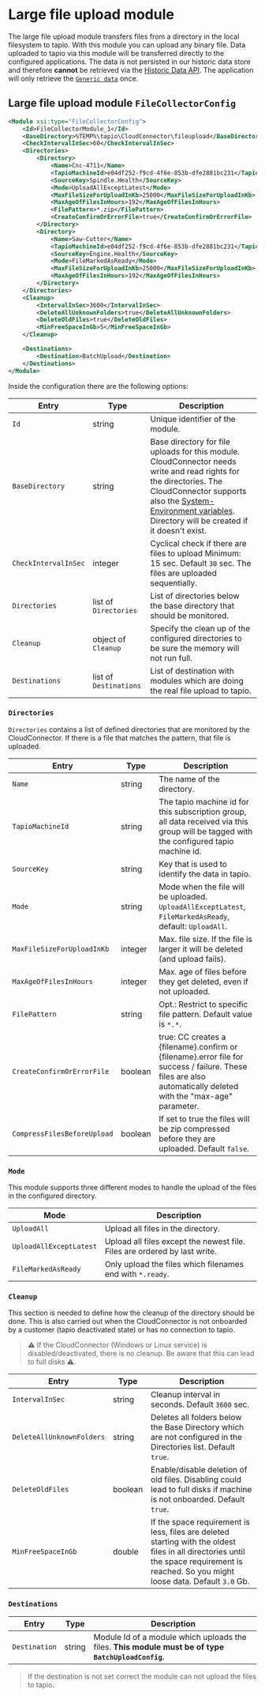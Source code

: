 
# Large file upload module

The large file upload module transfers files from a directory in the local filesystem to tapio. With this module you can upload any binary file. Data uploaded to tapio via this module will be transferred directly to the configured applications. The data is not persisted in our historic data store and therefore **cannot** be retrieved via the [Historic Data API](./../../machine-data/HistoricalData). The application will only retrieve the [`Generic data`](./../../machine-data/TapioDataCategories#generic-data) once.
## Large file upload module `FileCollectorConfig`

```XML
<Module xsi:type="FileCollectorConfig">
    <Id>FileCollectorModule_1</Id>
    <BaseDirectory>%TEMP%\tapio\CloudConnector\fileupload</BaseDirectory> 
    <CheckIntervalInSec>60</CheckIntervalInSec>
    <Directories>
        <Directory>
            <Name>Cnc-4711</Name> 
            <TapioMachineId>e04df252-f9cd-4f6e-853b-dfe2881bc231</TapioMachineId>
            <SourceKey>Spindle.Health</SourceKey>
            <Mode>UploadAllExceptLatest</Mode>
            <MaxFileSizeForUploadInKb>25000</MaxFileSizeForUploadInKb> 
            <MaxAgeOfFilesInHours>192</MaxAgeOfFilesInHours> 
            <FilePattern>*.zip</FilePattern>
            <CreateConfirmOrErrorFile>true</CreateConfirmOrErrorFile>
        </Directory>
        <Directory>
            <Name>Saw-Cutter</Name>
            <TapioMachineId>e04df252-f9cd-4f6e-853b-dfe2881bc231</TapioMachineId>
            <SourceKey>Engine.Health</SourceKey>
            <Mode>FileMarkedAsReady</Mode>
            <MaxFileSizeForUploadInKb>25000</MaxFileSizeForUploadInKb> 
            <MaxAgeOfFilesInHours>192</MaxAgeOfFilesInHours>
        </Directory>
    </Directories>
    <Cleanup>
        <IntervalInSec>3600</IntervalInSec>
        <DeleteAllUnknownFolders>true</DeleteAllUnknownFolders> 
        <DeleteOldFiles>true</DeleteOldFiles> 
        <MinFreeSpaceInGb>5</MinFreeSpaceInGb>  
    </Cleanup>

    <Destinations>
        <Destination>BatchUpload</Destination>
    </Destinations>
</Module>
```

Inside the configuration there are the following options:

| Entry                | Type                   | Description                                                                                                                                                                                                                                                                                                                          |
| -------------------- | ---------------------- | ------------------------------------------------------------------------------------------------------------------------------------------------------------------------------------------------------------------------------------------------------------------------------------------------------------------------------------ |
| `Id`                 | string                 | Unique identifier of the module.                                                                                                                                                                                                                                                                                                     |
| `BaseDirectory`      | string                 | Base directory for file uploads for this module. CloudConnector needs write and read rights for the directories. The CloudConnector supports also the [System-Environment variables](https://docs.microsoft.com/en-us/windows/deployment/usmt/usmt-recognized-environment-variables). Directory will be created if it doesn't exist. |
| `CheckIntervalInSec` | integer                | Cyclical check if there are files to upload Minimum: 15 sec. Default `30` sec. The files are uploaded sequentially.                                                                                                                                                                                                                  |
| `Directories`        | list of `Directories`  | List of directories below the base directory that should be monitored.                                                                                                                                                                                                                                                               |
| `Cleanup`            | object of `Cleanup`    | Specify the clean up of the configured directories to be sure the memory will not run full.                                                                                                                                                                                                                                          |
| `Destinations`       | list of `Destinations` | List of destination with modules which are doing the real file upload to tapio.                                                                                                                                                                                                                                                      |

### `Directories`

`Directories` contains a list of defined directories that are monitored by the CloudConnector. If there is a file that matches the pattern, that file is uploaded.

| Entry                       | Type    | Description                                                                                                                                                   |
| --------------------------- | ------- | ------------------------------------------------------------------------------------------------------------------------------------------------------------- |
| `Name`                      | string  | The name of the directory.                                                                                                                                    |
| `TapioMachineId`            | string  | The tapio machine id for this subscription group, all data received via this group will be tagged with the configured tapio machine id.                       |
| `SourceKey`                 | string  | Key that is used to identify the data in tapio.                                                                                                               |
| `Mode`                      | string  | Mode when the file will be uploaded. `UploadAllExceptLatest`, `FileMarkedAsReady`, default: `UploadAll`.                                                      |
| `MaxFileSizeForUploadInKb`  | integer | Max. file size. If the file is larger it will be deleted (and upload fails).                                                                                  |
| `MaxAgeOfFilesInHours`      | integer | Max. age of files before they get deleted, even if not uploaded.                                                                                              |
| `FilePattern`               | string  | Opt.: Restrict to specific file pattern. Default value is `*.*`.                                                                                              |
| `CreateConfirmOrErrorFile`  | boolean | true: CC creates a {filename}.confirm or {filename}.error file for success / failure. These files are also automatically deleted with the "max-age" parameter.|
| `CompressFilesBeforeUpload` | boolean | If set to true the files will be zip compressed before they are uploaded. Default `false`.                                                                    |

### `Mode`

This module supports three different modes to handle the upload of the files in the configured directory.

| Mode                    | Description                                                               |
| ----------------------- | ------------------------------------------------------------------------- |
| `UploadAll`             | Upload all files in the directory.                                        |
| `UploadAllExceptLatest` | Upload all files except the newest file. Files are ordered by last write. |
| `FileMarkedAsReady`     | Only upload the files which filenames end with `*.ready`.                 |

### `Cleanup`

This section is needed to define how the cleanup of the directory should be done. This is also carried out when the CloudConnector is not onboarded by a customer (tapio deactivated state) or has no connection to tapio.

> ⚠ If the CloudConnector (Windows or Linux service) is disabled/deactivated, there is no cleanup. Be aware that this can lead to full disks ⚠.

| Entry                     | Type    | Description                                                                                                                                                                              |
| ------------------------- | ------- | ---------------------------------------------------------------------------------------------------------------------------------------------------------------------------------------- |
| `IntervalInSec`           | string  | Cleanup interval in seconds. Default `3600` sec.                                                                                                                                         |
| `DeleteAllUnknownFolders` | string  | Deletes all folders below the Base Directory which are not configured in the Directories list. Default `true`.                                                                           |
| `DeleteOldFiles`          | boolean | Enable/disable deletion of old files. Disabling could lead to full disks if machine is not onboarded. Default `true`.                                                                    |
| `MinFreeSpaceInGb`        | double  | If the space requirement is less, files are deleted starting with the oldest files in all directories until the space requirement is reached. So you might loose data. Default `3.0` Gb. |

### `Destinations`

| Entry         | Type   | Description                                                                                                           |
| ------------- | ------ | --------------------------------------------------------------------------------------------------------------------- |
| `Destination` | string | Module Id of a module which uploads the files. **This module must be of type `BatchUploadConfig`.** |

> If the destination is not set correct the module can not upload the files to tapio.

